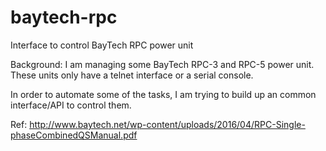 # baytech-rpc
Interface to control BayTech RPC power unit

Background:
I am managing some BayTech RPC-3 and RPC-5 power unit.  These units
only have a telnet interface or a serial console.

In order to automate some of the tasks, I am trying to build up an
common interface/API to control them.

Ref: http://www.baytech.net/wp-content/uploads/2016/04/RPC-Single-phaseCombinedQSManual.pdf
